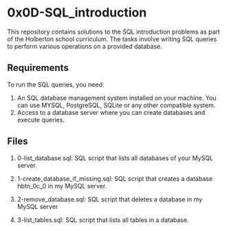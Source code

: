 # 0x0D-SQL_introduction

This repository contains solutions to the SQL introduction problems as part of the Holberton school curriculum. The tasks involve writing SQL queries to perform various operations on a provided database.

## Requirements

To run the SQL queries, you need:

1. An SQL database management system installed on your machine. You can use MYSQL, PostgreSQL, SQLite or any other compatible system.
2. Access to a database server where you can create databases and execute queries.

## Files

1. 0-list_database.sql: SQL script that lists all databases of your MySQL server.

2. 1-create_database_if_missing.sql: SQL script that creates a database hbtn_0c_0 in my MySQL server.

3. 2-remove_database.sql: SQL script that deletes a database in my MySQL server

4. 3-list_tables.sql: SQL script that lists all tables in a database.
